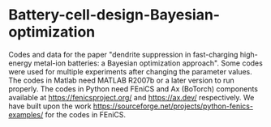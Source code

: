 # Battery-cell-design-Bayesian-optimization
Codes and data for the paper "dendrite suppression in fast-charging high-energy metal-ion batteries: a Bayesian optimization approach".
Some codes were used for multiple experiments after changing the parameter values.
The codes in Matlab need MATLAB R2007b or a later version to run properly.
The codes in Python need FEniCS and Ax (BoTorch) components available at https://fenicsproject.org/ and https://ax.dev/ respectively.
We have built upon the work https://sourceforge.net/projects/python-fenics-examples/ for the codes in FEniCS.
